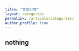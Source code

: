 ```yaml
---
title: "文章分类"
layout: categories
permalink: /articals/categories/
author_profile: true
---
```


## nothing